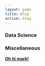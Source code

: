 ```yaml
---
layout: page
title: Blog
active: blog
---
```


### Data Science




### Miscellaneous

[**Oh hi mark!**](/_posts/mark)
